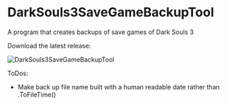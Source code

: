 # DarkSouls3SaveGameBackupTool

A program that creates backups of save games of Dark Souls 3

Download the latest release:


![DarkSouls3SaveGameBackupTool](https://github.com/insane0hflex/DarkSouls3SaveGameBackupTool/blob/master/exampleImage.jpg)

ToDos:

- Make back up file name built with a human readable date rather than .ToFileTime()
